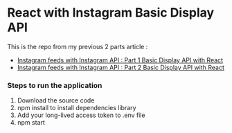 # React with Instagram Basic Display API 

This is the repo from my previous 2 parts article : 
- [Instagram feeds with Instagram API : Part 1 Basic Display API with React](https://cming0721.medium.com/instagram-feeds-with-instagram-api-part-1-create-app-and-token-4a91ee3bd154)
- [Instagram feeds with Instagram API : Part 2 Basic Display API with React](https://cming0721.medium.com/instagram-feeds-with-instagram-api-part-2-basic-display-api-with-react-f0c6dfcc576c)

### Steps to run the application 
1. Download the source code 
2. npm install to install dependencies library 
3. Add your long-lived access token to .env file
4. npm start
